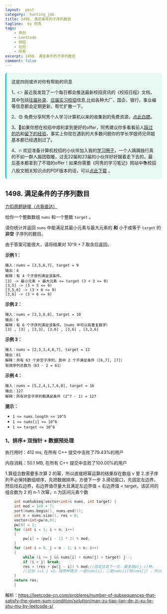 ```yaml
---
layout:  post
category:  hunting_job
title: 1498. 满足条件的子序列数目
tagline:  by 阿秀
tags:
    - 原创
    - LeetCode
    - 校招
    - 社招
    - 阿秀
excerpt: 1498. 满足条件的子序列数目
comment: false
---
```




<div style="border-color: #24C6DC;
            background-color: #e9f9f3;         
            margin: 1rem 0;
        padding: .25rem 1rem;
        border-left-width: .3rem;
        border-left-style: solid;
        border-radius: .5rem;
        color: inherit;">
  <p>这是四则或许对你有帮助的讯息</p>
  <p>1、👉 最近我发现了一个每日都会推送最新校招资讯的《校招日程》文档，其中包括<a style="text-decoration: underline" href="https://flowus.cn/share/ee50d5eb-3cd5-4f74-880e-95b215dd4ff2" target="_blank">往届补录</a>、<a style="text-decoration: underline" href="https://flowus.cn/share/5f327c98-1e31-46c8-b86b-5ac6105e021f" target="_blank">应届实习校招</a>信息,比如各种大厂、国企、银行、事业编等信息都会定期更新，帮忙扩散一下。</p>  
  <p>2、😍
    免费分享阿秀个人学习计算机以来的收集到的免费资源，<a style="text-decoration: underline" href="/notes/07-resources/01-free/01-introduce.html" target="_blank">点此白嫖</a>。
  </p>
  <p>3、🚀如果你想在校招中顺利拿到更好的offer，阿秀建议你多看看前人<a style="text-decoration: underline" href="https://www.yuque.com/tuobaaxiu/httmmc/npg1k81zeq4wfpyz" target="_blank">踩过的坑</a>和<a style="text-decoration: underline"  target="_blank" href="https://www.yuque.com/tuobaaxiu/httmmc/gge9ppd0mbu2d3dp">留下的经验</a>，事实上你现在遇到的大多数问题你的学长学姐师兄师姐基本都已经遇到过了。
  </p>
  <p>4、🔥 欢迎准备计算机校招的小伙伴加入我的<a  style="text-decoration: underline" href="https://www.yuque.com/tuobaaxiu/httmmc/xg0otqvc17wfx4u9" target="_blank">学习圈子</a>，一个人踽踽独行真的不如一群人报团取暖，过去22届和23届的小伙伴好好跟着走下去的，最后基本都拿到了不错的offer！如果你需要《阿秀的学习笔记》网站中📚︎校招八股文相关知识点的PDF版本的话，可以<a style="text-decoration: underline" href="/notes/08-other/02-question.html#_5、如何下载阿秀的学习笔记内容pdf版本" target="_blank">点此下载</a> 。</p>   </div>


## 1498. 满足条件的子序列数目

[力扣原题链接（点我直达）](https://leetcode-cn.com/problems/number-of-subsequences-that-satisfy-the-given-sum-condition/)

给你一个整数数组 `nums` 和一个整数 `target` 。

请你统计并返回 `nums` 中能满足其最小元素与最大元素的 **和** 小于或等于 `target` 的 **非空** 子序列的数目。

由于答案可能很大，请将结果对 10^9 + 7 取余后返回。

 

**示例 1：**

```
输入：nums = [3,5,6,7], target = 9
输出：4
解释：有 4 个子序列满足该条件。
[3] -> 最小元素 + 最大元素 <= target (3 + 3 <= 9)
[3,5] -> (3 + 5 <= 9)
[3,5,6] -> (3 + 6 <= 9)
[3,6] -> (3 + 6 <= 9)
```

**示例 2：**

```
输入：nums = [3,3,6,8], target = 10
输出：6
解释：有 6 个子序列满足该条件。（nums 中可以有重复数字）
[3] , [3] , [3,3], [3,6] , [3,6] , [3,3,6]
```

**示例 3：**

```
输入：nums = [2,3,3,4,6,7], target = 12
输出：61
解释：共有 63 个非空子序列，其中 2 个不满足条件（[6,7], [7]）
有效序列总数为（63 - 2 = 61）
```

**示例 4：**

```
输入：nums = [5,2,4,1,7,6,8], target = 16
输出：127
解释：所有非空子序列都满足条件 (2^7 - 1) = 127
```

 

**提示：**

- `1 <= nums.length <= 10^5`
- `1 <= nums[i] <= 10^6`
- `1 <= target <= 10^6`

### 1、排序+ 双指针 + 数据预处理

执行用时：412 ms, 在所有 C++ 提交中击败了79.43%的用户

内存消耗：50.1 MB, 在所有 C++ 提交中击败了100.00%的用户



1.算组合数需要多次算 2 的幂，所以直接把幂运算的结果存在数组 v 里
2.求子序列不必保持数组顺序，先把数据排序，方便下一步
3.滑动窗口，先固定左边界，然后找右边界，右边界值尽量大且满足左边界值 + 右边界值 < target，该区间的组合数为 2 的 n-1 次幂，n 为区间元素个数





```c++
    int numSubseq(vector<int>& nums, int target) {
	int mod = 1e9 + 7;
	sort(nums.begin(), nums.end());
	int n = nums.size(), res = 0;
	vector<int>pw(n,0);
	pw[0] = 1;
	for (int i = 1; i < n; i++)
	{
		pw[i] = (pw[i - 1] * 2) % mod;
	}
	for (int i = 0, j = n - 1; i < n; i++)
	{
		while (i <= j && nums[i] + nums[j] > target) j--;
		if (i > j) break;
		res = (res + pw[j - i]) % mod;//固定住底下一位，最多就p[j-i]种，
		//比如 i=1 j =2，就两种情况 一是nums[i]，二是nums[i]和nums[j] ，所以是pw[j-i]
	}
	return res;
    }
```



解析：https://leetcode-cn.com/problems/number-of-subsequences-that-satisfy-the-given-sum-condition/solution/man-zu-tiao-jian-de-zi-xu-lie-shu-mu-by-leetcode-s/
